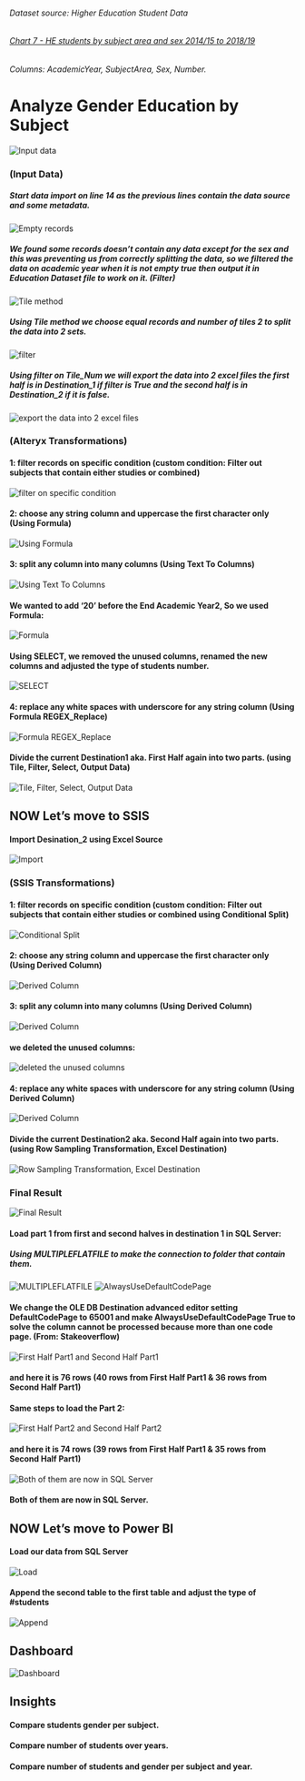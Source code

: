 ###### Dataset source: Higher Education Student Data
###### [Chart 7 - HE students by subject area and sex 2014/15 to 2018/19](https://data.europa.eu/data/datasets/higher-education-student-data?locale=en "Dataset Link")
###### Columns: AcademicYear, SubjectArea, Sex, Number.
# Analyze Gender Education by Subject
![Input data](https://github.com/varino-alfried/DataWarehouse_SSIS_Altreyx/blob/varino-alfried-screenshots/screenshots/Picture1.png "(Input Data)")
### (Input Data)
##### Start data import on line 14 as the previous lines contain the data source and some metadata.
![Empty records](https://github.com/varino-alfried/DataWarehouse_SSIS_Altreyx/blob/varino-alfried-screenshots/screenshots/Picture2.png "(Empty records)")
##### We found some records doesn’t contain any data except for the sex and this was preventing us from correctly splitting the data, so we filtered the data on academic year when it is not empty true then output it in Education Dataset file to work on it. _(Filter)_
![Tile method](https://github.com/varino-alfried/DataWarehouse_SSIS_Altreyx/blob/varino-alfried-screenshots/screenshots/Picture3.png "(Tile method)")
##### Using Tile method we choose equal records and number of tiles 2 to split the data into 2 sets.
![filter](https://github.com/varino-alfried/DataWarehouse_SSIS_Altreyx/blob/varino-alfried-screenshots/screenshots/Picture4.png "(filter)")
##### Using filter on Tile_Num we will export the data into 2 excel files the first half is in Destination_1 if filter is True and the second half is in Destination_2 if it is false.
![export the data into 2 excel files](https://github.com/varino-alfried/DataWarehouse_SSIS_Altreyx/blob/varino-alfried-screenshots/screenshots/Picture5.png "(export the data into 2 excel files)")
### (Alteryx Transformations)
#### 1: filter records on specific condition (custom condition: Filter out subjects that contain either studies or combined)
![filter on specific condition](https://github.com/varino-alfried/DataWarehouse_SSIS_Altreyx/blob/varino-alfried-screenshots/screenshots/Picture6.png "(filter on specific condition)")
#### 2: choose any string column and uppercase the first character only (Using Formula)
![Using Formula](https://github.com/varino-alfried/DataWarehouse_SSIS_Altreyx/blob/varino-alfried-screenshots/screenshots/Picture7.png "(Using Formula)")
#### 3: split any column into many columns (Using Text To Columns)
![Using Text To Columns](https://github.com/varino-alfried/DataWarehouse_SSIS_Altreyx/blob/varino-alfried-screenshots/screenshots/Picture8.png "(Using Text To Columns)")
#### We wanted to add ‘20’ before the End Academic Year2, So we used Formula:
![Formula](https://github.com/varino-alfried/DataWarehouse_SSIS_Altreyx/blob/varino-alfried-screenshots/screenshots/Picture9.png "(Formula)")
#### Using SELECT, we removed the unused columns, renamed the new columns and adjusted the type of students number.
![SELECT](https://github.com/varino-alfried/DataWarehouse_SSIS_Altreyx/blob/varino-alfried-screenshots/screenshots/Picture10.png "(SELECT)")
#### 4: replace any white spaces with underscore for any string column (Using Formula REGEX_Replace)
![Formula REGEX_Replace](https://github.com/varino-alfried/DataWarehouse_SSIS_Altreyx/blob/varino-alfried-screenshots/screenshots/Picture11.png "(Formula REGEX_Replace)")
#### Divide the current Destination1 aka. First Half again into two parts. (using Tile, Filter, Select, Output Data)
![Tile, Filter, Select, Output Data](https://github.com/varino-alfried/DataWarehouse_SSIS_Altreyx/blob/varino-alfried-screenshots/screenshots/Picture12.png "(Tile, Filter, Select, Output Data)")
## NOW Let’s move to SSIS
#### Import Desination_2 using Excel Source
![Import](https://github.com/varino-alfried/DataWarehouse_SSIS_Altreyx/blob/varino-alfried-screenshots/screenshots/Picture13.png "(Import)")
### (SSIS Transformations)
#### 1: filter records on specific condition (custom condition: Filter out subjects that contain either studies or combined using Conditional Split)
![Conditional Split](https://github.com/varino-alfried/DataWarehouse_SSIS_Altreyx/blob/varino-alfried-screenshots/screenshots/Picture14.png "(Conditional Split)")
#### 2: choose any string column and uppercase the first character only (Using Derived Column)
![Derived Column](https://github.com/varino-alfried/DataWarehouse_SSIS_Altreyx/blob/varino-alfried-screenshots/screenshots/Picture15.png "(Derived Column)")
#### 3: split any column into many columns (Using Derived Column)
![Derived Column](https://github.com/varino-alfried/DataWarehouse_SSIS_Altreyx/blob/varino-alfried-screenshots/screenshots/Picture16.png "(Derived Column)")
#### we deleted the unused columns:
![deleted the unused columns](https://github.com/varino-alfried/DataWarehouse_SSIS_Altreyx/blob/varino-alfried-screenshots/screenshots/Picture17.png "(deleted the unused columns)")
#### 4: replace any white spaces with underscore for any string column (Using Derived Column)
![Derived Column](https://github.com/varino-alfried/DataWarehouse_SSIS_Altreyx/blob/varino-alfried-screenshots/screenshots/Picture18.png "(Derived Column)")
#### Divide the current Destination2 aka. Second Half again into two parts. (using Row Sampling Transformation, Excel Destination)
![Row Sampling Transformation, Excel Destination](https://github.com/varino-alfried/DataWarehouse_SSIS_Altreyx/blob/varino-alfried-screenshots/screenshots/Picture19.png "(Row Sampling Transformation, Excel Destination)")
### Final Result
![Final Result](https://github.com/varino-alfried/DataWarehouse_SSIS_Altreyx/blob/varino-alfried-screenshots/screenshots/Picture20.png "(Final Result)")
#### Load part 1 from first and second halves in destination 1 in SQL Server:
##### Using MULTIPLEFLATFILE to make the connection to folder that contain them.
![MULTIPLEFLATFILE](https://github.com/varino-alfried/DataWarehouse_SSIS_Altreyx/blob/varino-alfried-screenshots/screenshots/Picture21.png "(MULTIPLEFLATFILE)")
![AlwaysUseDefaultCodePage](https://github.com/varino-alfried/DataWarehouse_SSIS_Altreyx/blob/varino-alfried-screenshots/screenshots/Picture22.png "(AlwaysUseDefaultCodePage)")
#### We change the OLE DB Destination advanced editor setting DefaultCodePage to 65001 and make AlwaysUseDefaultCodePage True to solve the column cannot be processed because more than one code page. (From: Stakeoverflow)
![First Half Part1 and Second Half Part1](https://github.com/varino-alfried/DataWarehouse_SSIS_Altreyx/blob/varino-alfried-screenshots/screenshots/Picture23.png "(First Half Part1 and Second Half Part1)")
#### and here it is 76 rows (40 rows from First Half Part1 & 36 rows from Second Half Part1)
#### Same steps to load the Part 2:
![First Half Part2 and Second Half Part2](https://github.com/varino-alfried/DataWarehouse_SSIS_Altreyx/blob/varino-alfried-screenshots/screenshots/Picture24.png "(First Half Part2 and Second Half Part2)")
#### and here it is 74 rows (39 rows from First Half Part1 & 35 rows from Second Half Part1)
![Both of them are now in SQL Server](https://github.com/varino-alfried/DataWarehouse_SSIS_Altreyx/blob/varino-alfried-screenshots/screenshots/Picture25.png "(Both of them are now in SQL Server)")
#### Both of them are now in SQL Server.
## NOW Let’s move to Power BI
#### Load our data from SQL Server
![Load](https://github.com/varino-alfried/DataWarehouse_SSIS_Altreyx/blob/varino-alfried-screenshots/screenshots/Picture26.png "(Load)")
#### Append the second table to the first table and adjust the type of #students
![Append](https://github.com/varino-alfried/DataWarehouse_SSIS_Altreyx/blob/varino-alfried-screenshots/screenshots/Picture27.png "(Append)")
## Dashboard
![Dashboard](https://github.com/varino-alfried/DataWarehouse_SSIS_Altreyx/blob/varino-alfried-screenshots/screenshots/Picture28.png "(Power BI Dashboard)")
## Insights
#### Compare students gender per subject.
#### Compare number of students over years.
#### Compare number of students and gender per subject and year.


